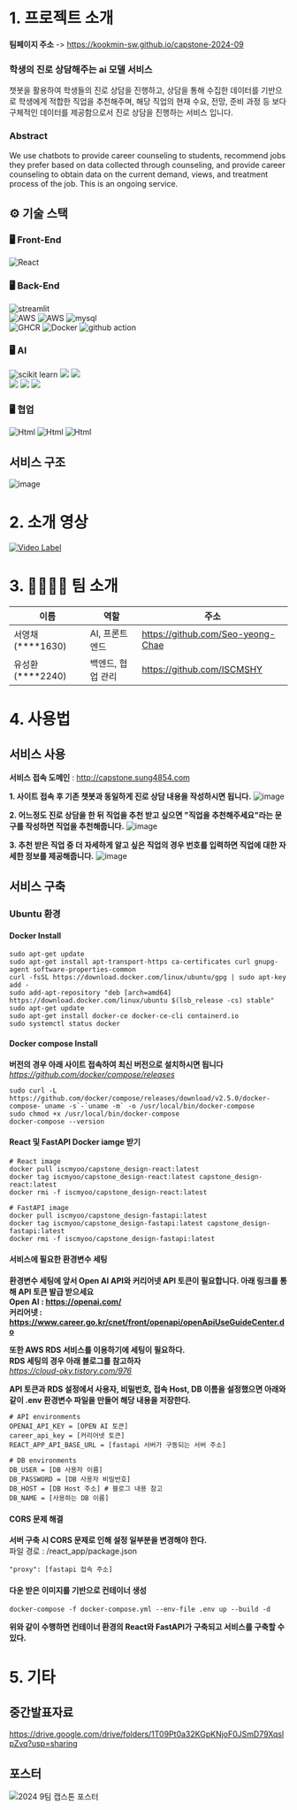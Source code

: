 # 1. 프로젝트 소개

**팀페이지 주소** -> https://kookmin-sw.github.io/capstone-2024-09

### 학생의 진로 상담해주는 ai 모델 서비스
챗봇을 활용하여 학생들의 진로 상담을 진행하고, 상담을 통해 수집한 데이터를 기반으로 학생에게 적합한 직업을 추천해주며, 해당 직업의 현재 수요, 전망, 준비 과정 등 보다 구체적인 데이터를 제공함으로서 진로 상담을 진행하는 서비스 입니다.

### Abstract
We use chatbots to provide career counseling to students, recommend jobs they prefer based on data collected through counseling, and provide career counseling to obtain data on the current demand, views, and treatment process of the job. This is an ongoing service.

## ⚙ 기술 스택
### 🖥 Front-End
<img alt="React" src ="https://img.shields.io/badge/react-2A2A2A.svg?&style=for-the-badge&logo=react&logoColor=blue"/>

### 🖥 Back-End
<img alt="streamlit" src="https://img.shields.io/badge/fastapi-FFFFFF.svg?&style=for-the-badge&logo=fastapi&logoColor=red"/>  \
<img alt="AWS" src="https://img.shields.io/badge/AWS EC2-FF9900.svg?&style=for-the-badge&logo=amazonec2&logoColor=green"/> <img alt="AWS" src="https://img.shields.io/badge/AWS RDS-527FFF.svg?&style=for-the-badge&logo=amazonrds&logoColor=green"/> <img alt="mysql" src="https://img.shields.io/badge/Mysql-4479a1.svg?&style=for-the-badge&logo=mysql&logoColor=white"/>  \
<img alt="GHCR" src="https://img.shields.io/badge/GHCR-181717.svg?&style=for-the-badge&logo=github&logoColor=white"/> <img alt="Docker" src="https://img.shields.io/badge/Docker-2496ED.svg?&style=for-the-badge&logo=Docker&logoColor=white"/> <img alt="github action" src="https://img.shields.io/badge/Github Actions-2088FF.svg?&style=for-the-badge&logo=Github Actions&logoColor=white"/>

### 🖥 AI
<img alt="scikit learn" src="https://img.shields.io/badge/scikit  learn-F7931E.svg?style=for-the-badge&logo=scikitlearn&logoColor=white"> <img src="https://img.shields.io/badge/Open Ai-412991?style=for-the-badge&logo=openai&logoColor=white"> <img src="https://img.shields.io/badge/pandas-150458?style=for-the-badge&logo=pandas&logoColor=white">\
<img src="https://img.shields.io/badge/google colab-F9AB00?style=for-the-badge&logo=googlecolab&logoColor=white"> <img src="https://img.shields.io/badge/numpy-013243?style=for-the-badge&logo=numpy&logoColor=white"> <img src="https://img.shields.io/badge/json-000000?style=for-the-badge&logo=json&logoColor=white">

### 🖥 협업
<img alt="Html" src ="https://img.shields.io/badge/github-181717.svg?&style=for-the-badge&logo=github&logoColor=white"/> <img alt="Html" src ="https://img.shields.io/badge/Notion-000000.svg?&style=for-the-badge&logo=Notion&logoColor=white"/> <img alt="Html" src ="https://img.shields.io/badge/Slack-4A154B.svg?&style=for-the-badge&logo=Slack&logoColor=white"/>

## 서비스 구조
![image](https://github.com/kookmin-sw/capstone-2024-09/assets/61531215/a150ab0d-0d62-4175-84c3-5f854710ff5c)


# 2. 소개 영상

[![Video Label](http://img.youtube.com/vi/tx8chBLjQVg/0.jpg)](https://youtu.be/tx8chBLjQVg?t=0s)

# 3. 👩‍👩‍👧‍👧 팀 소개

|이름|역할|주소|
|------|---|---|
|서영채(****1630)|AI, 프론트엔드|https://github.com/Seo-yeong-Chae|
|유성환(****2240)|백엔드, 협업 관리|https://github.com/ISCMSHY|


# 4. 사용법
## 서비스 사용
**서비스 접속 도메인** : http://capstone.sung4854.com

**1. 사이트 접속 후 기존 챗봇과 동일하게 진로 상담 내용을 작성하시면 됩니다.**
![image](https://github.com/kookmin-sw/capstone-2024-09/assets/61531215/6dffa9af-1901-4445-904e-ce398626526f)

**2. 어느정도 진로 상담을 한 뒤 직업을 추천 받고 싶으면 "직업을 추천해주세요"라는 문구를 작성하면 직업을 추천해줍니다.**
![image](https://github.com/kookmin-sw/capstone-2024-09/assets/61531215/4d27e2dd-1560-42db-b2b8-fd192a4bdf9b)

**3. 추천 받은 직업 중 더 자세하게 알고 싶은 직업의 경우 번호를 입력하면 직업에 대한 자세한 정보를 제공해줍니다.**
![image](https://github.com/kookmin-sw/capstone-2024-09/assets/61531215/02602319-c086-474b-93ea-b3ae458ce4d1)



## 서비스 구축
### Ubuntu 환경
#### Docker Install
```
sudo apt-get update
sudo apt-get install apt-transport-https ca-certificates curl gnupg-agent software-properties-common
curl -fsSL https://download.docker.com/linux/ubuntu/gpg | sudo apt-key add -
sudo add-apt-repository "deb [arch=amd64] https://download.docker.com/linux/ubuntu $(lsb_release -cs) stable"
sudo apt-get update
sudo apt-get install docker-ce docker-ce-cli containerd.io
sudo systemctl status docker
```

#### Docker compose Install
**버전의 경우 아래 사이트 접속하여 최신 버전으로 설치하시면 됩니다**\
*https://github.com/docker/compose/releases*
```
sudo curl -L https://github.com/docker/compose/releases/download/v2.5.0/docker-compose-`uname -s`-`uname -m` -o /usr/local/bin/docker-compose
sudo chmod +x /usr/local/bin/docker-compose
docker-compose --version
```

#### React 및 FastAPI Docker iamge 받기
```
# React image
docker pull iscmyoo/capstone_design-react:latest
docker tag iscmyoo/capstone_design-react:latest capstone_design-react:latest
docker rmi -f iscmyoo/capstone_design-react:latest

# FastAPI image
docker pull iscmyoo/capstone_design-fastapi:latest
docker tag iscmyoo/capstone_design-fastapi:latest capstone_design-fastapi:latest
docker rmi -f iscmyoo/capstone_design-fastapi:latest
```

#### 서비스에 필요한 환경변수 세팅
**환경변수 세팅에 앞서 Open AI API와 커리어넷 API 토큰이 필요합니다. 아래 링크를 통해 API 토큰 발급 받으세요**\
**Open AI : https://openai.com/** \
**커리어넷 : https://www.career.go.kr/cnet/front/openapi/openApiUseGuideCenter.do** 

**또한 AWS RDS 서비스를 이용하기에 세팅이 필요하다.**\
**RDS 세팅의 경우 아래 블로그를 참고하자**\
*https://cloud-oky.tistory.com/976*

**API 토큰과 RDS 설정에서 사용자, 비밀번호, 접속 Host, DB 이름을 설정했으면 아래와 같이 .env 환경변수 파일을 만들어 해당 내용을 저장한다.**
```
# API environments
OPENAI_API_KEY = [OPEN AI 토큰]
career_api_key = [커리어넷 토큰]
REACT_APP_API_BASE_URL = [fastapi 서버가 구동되는 서버 주소]

# DB environments
DB_USER = [DB 사용자 이름]
DB_PASSWORD = [DB 사용자 비밀번호]
DB_HOST = [DB Host 주소] # 블로그 내용 참고
DB_NAME = [사용하는 DB 이름]
```

#### CORS 문제 해결
**서버 구축 시 CORS 문제로 인해 설정 일부분을 변경해야 한다.** \
파일 경로 : /react_app/package.json
```
"proxy": [fastapi 접속 주소]
```

#### 다운 받은 이미지를 기반으로 컨테이너 생성
```
docker-compose -f docker-compose.yml --env-file .env up --build -d
```

**위와 같이 수행하면 컨테이너 환경의 React와 FastAPI가 구축되고 서비스를 구축할 수 있다.**

# 5. 기타

## 중간발표자료
https://drive.google.com/drive/folders/1T09Pt0a32KGpKNjoF0JSmD79XqslpZvq?usp=sharing

## 포스터
![2024 9팀 캡스톤 포스터](https://github.com/kookmin-sw/capstone-2024-09/assets/29187870/b1f0cc9c-50f4-4126-bf81-e9667d02478d)
